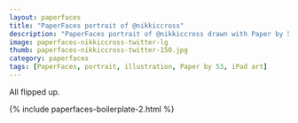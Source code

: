 ```yaml
---
layout: paperfaces
title: "PaperFaces portrait of @nikkiccross"
description: "PaperFaces portrait of @nikkiccross drawn with Paper by 53 on an iPad."
image: paperfaces-nikkiccross-twitter-lg
thumb: paperfaces-nikkiccross-twitter-150.jpg
category: paperfaces
tags: [PaperFaces, portrait, illustration, Paper by 53, iPad art]
---
```


All flipped up.

{% include paperfaces-boilerplate-2.html %}